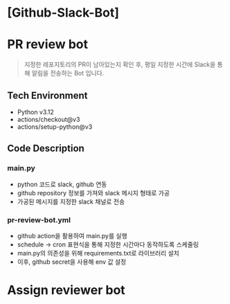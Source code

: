 # [Github-Slack-Bot]

# PR review bot
> 지정한 레포지토리의 PR이 남아있는지 확인 후, 평일 지정한 시간에 Slack을 통해 알림을 전송하는 Bot 입니다.

## Tech Environment

- Python v3.12
- actions/checkout@v3
- actions/setup-python@v3

## Code Description

### main.py

- python 코드로 slack, github 연동
- github repository 정보를 가져와 slack 메시지 형태로 가공
- 가공된 메시지를 지정한 slack 채널로 전송

### pr-review-bot.yml

- github action을 활용하여 main.py를 실행
- schedule -> cron 표현식을 통해 지정한 시간마다 동작하도록 스케줄링
- main.py의 의존성을 위해 requirements.txt로 라이브러리 설치
- 이후, github secret을 사용해 env 값 설정

# Assign reviewer bot